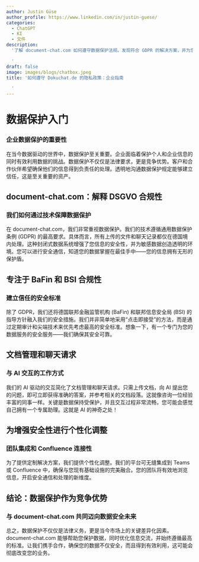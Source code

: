 ```yaml
---
author: Justin Güse
author_profile: https://www.linkedin.com/in/justin-guese/
categories:
  - ChatGPT
  - KI
  - 文件
description:
  '了解 document-chat.com 如何遵守数据保护法规。发现符合 GDPR 的解决方案，并为您的企业量身定制的调整！

  '
draft: false
image: images/blogs/chatbox.jpeg
title: '如何遵守 Dokuchat.de 的隐私政策：企业指南

  '
---
```


# 数据保护入门

### 企业数据保护的重要性

在当今数据驱动的世界中，数据保护至关重要。企业面临着保护个人和企业信息的同时有效利用数据的挑战。数据保护不仅仅是法律要求，更是竞争优势。客户和合作伙伴希望确保他们的信息得到负责任的处理。透明地沟通数据保护规定能够建立信任，这是至关重要的资产。

## document-chat.com：解释 DSGVO 合规性

### 我们如何通过技术保障数据保护

在 document-chat.com，我们非常重视数据保护。我们的技术遵循通用数据保护条例 (GDPR) 的最高要求。具体而言，所有上传的文件和聊天记录都仅在德国境内处理。这种封闭式数据系统增强了您信息的安全性，并为敏感数据创造透明的环境。您可以进行安全通信，知道您的数据掌握在最佳手中——您的信息拥有无形的保护盾。

## 专注于 BaFin 和 BSI 合规性

### 建立信任的安全标准

除了 GDPR，我们还将德国联邦金融监管机构 (BaFin) 和联邦信息安全局 (BSI) 的指导方针融入我们的安全措施。我们并非简单地采用“点击即接受”的方法，而是通过定期审计和尖端技术来优先考虑最高的安全标准。想象一下，有一个专门为您的数据服务的安全服务——我们确保其安全可靠。

## 文档管理和聊天请求

### 与 AI 交互的工作方式

我们的 AI 驱动的交互简化了文档管理和聊天请求。只需上传文档，向 AI 提出您的问题，即可立即获得准确的答案，并参考相关的文档段落。这就像咨询一位经验丰富的同事一样。关键是数据保持受保护，并且交互过程非常流畅，您可能会感觉自己拥有一个专属助理。这就是 AI 的神奇之处！

## 为增强安全性进行个性化调整

### 团队集成和 Confluence 连接性

为了提供定制解决方案，我们提供个性化调整。我们的平台可无缝集成到 Teams 或 Confluence 中，确保与您现有基础设施的完美融合。您的团队将有效地浏览信息，开启安全通信和处理的新维度。

## 结论：数据保护作为竞争优势

### 与 document-chat.com 共同迈向数据安全未来

总之，数据保护不仅仅是法律义务，更是当今市场上的关键差异化因素。document-chat.com 能够帮助您保护数据，同时优化信息交流，并始终遵循最高的标准。让我们携手合作，确保您的数据不仅安全，而且得到有效利用，这可能会彻底改变您的业务。
